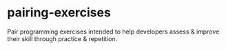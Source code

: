 # pairing-exercises
Pair programming exercises intended to help developers assess &amp; improve their skill through practice &amp; repetition.

